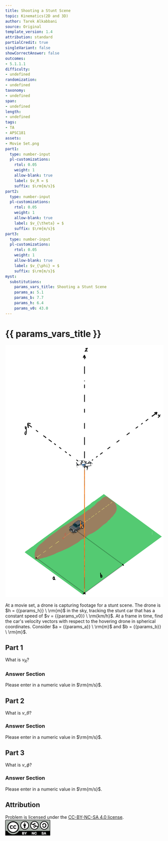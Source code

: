 ```yaml
---
title: Shooting a Stunt Scene
topic: Kinematics(2D and 3D)
author: Tarek Alkabbani
source: Original
template_version: 1.4
attribution: standard
partialCredit: true
singleVariant: false
showCorrectAnswer: false
outcomes:
- 5.1.1.1
difficulty:
- undefined
randomization:
- undefined
taxonomy:
- undefined
span:
- undefined
length:
- undefined
tags:
- TA
- APSC181
assets:
- Movie Set.png
part1:
  type: number-input
  pl-customizations:
    rtol: 0.05
    weight: 1
    allow-blank: true
    label: $v_R = $
    suffix: $\rm{m/s}$
part2:
  type: number-input
  pl-customizations:
    rtol: 0.05
    weight: 1
    allow-blank: true
    label: $v_{\theta} = $
    suffix: $\rm{m/s}$
part3:
  type: number-input
  pl-customizations:
    rtol: 0.05
    weight: 1
    allow-blank: true
    label: $v_{\phi} = $
    suffix: $\rm{m/s}$
myst:
  substitutions:
    params_vars_title: Shooting a Stunt Scene
    params_a: 5.1
    params_b: 7.7
    params_h: 6.4
    params_v0: 43.0
---
```

# {{ params_vars_title }}
<img src="Movie Set.png" height = 800> 

At a movie set, a drone is capturing footage for a stunt scene. The drone is $h = {{params_h}} \ \rm{m}$ in the sky, tracking the stunt car that has a constant speed of $v = {{params_v0}} \ \rm{km/h}$. At a frame in time, find the car's velocity vectors with respect to the hovering drone in spherical coordinates. Consider $a = {{params_a}} \ \rm{m}$ and $b = {{params_b}} \ \rm{m}$.

## Part 1

What is $v_R$?

### Answer Section

Please enter in a numeric value in $\rm{m/s}$.

## Part 2

What is $v\_{\theta}$?

### Answer Section

Please enter in a numeric value in $\rm{m/s}$.

## Part 3

What is $v\_{\phi}$?

### Answer Section

Please enter in a numeric value in $\rm{m/s}$.

## Attribution

Problem is licensed under the [CC-BY-NC-SA 4.0 license](https://creativecommons.org/licenses/by-nc-sa/4.0/).<br> ![The Creative Commons 4.0 license requiring attribution-BY, non-commercial-NC, and share-alike-SA license.](https://raw.githubusercontent.com/firasm/bits/master/by-nc-sa.png)